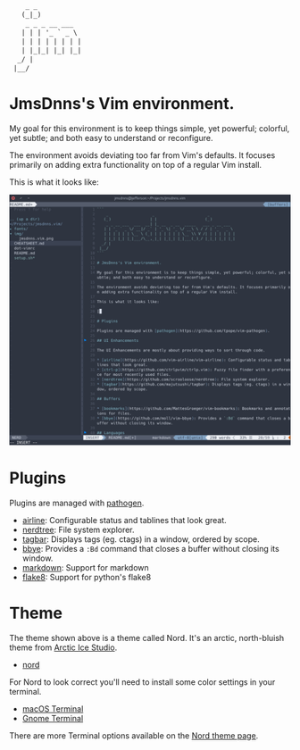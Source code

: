 ```
    _ _           
   (_|_)          
    _ _ _ __ ___  
   | | | '_ ` _ \ 
   | | | | | | | |
   | |_|_| |_| |_|
  _/ |            
 |__/             
```

# JmsDnns's Vim environment.

My goal for this environment is to keep things simple, yet powerful; colorful, yet subtle; and both easy to understand or reconfigure.

The environment avoids deviating too far from Vim's defaults. It focuses primarily on adding extra functionality on top of a regular Vim install.

This is what it looks like:

![Screenshot of jmsdnns.vim using the Nord Vim theme](/img/jim.png)

# Plugins

Plugins are managed with [pathogen](https://github.com/tpope/vim-pathogen).

* [airline](https://github.com/vim-airline/vim-airline): Configurable status and tablines that look great.
* [nerdtree](https://github.com/scrooloose/nerdtree): File system explorer.
* [tagbar](https://github.com/majutsushi/tagbar): Displays tags (eg. ctags) in a window, ordered by scope.
* [bbye](https://github.com/moll/vim-bbye): Provides a `:Bd` command that closes a buffer without closing its window.
* [markdown](https://github.com/plasticboy/vim-markdown): Support for markdown
* [flake8](https://github.com/nvie/vim-flake8): Support for python's flake8

# Theme

The theme shown above is a theme called Nord. It's an arctic, north-bluish theme from [Arctic Ice Studio](https://github.com/arcticicestudio).

* [nord](https://github.com/arcticicestudio/nord-vim)

For Nord to look correct you'll need to install some color settings in your terminal.

* [macOS Terminal](https://github.com/arcticicestudio/nord-terminal-app)
* [Gnome Terminal](https://github.com/arcticicestudio/nord-gnome-terminal)

There are more Terminal options available on the [Nord theme page](https://github.com/arcticicestudio/nord).
